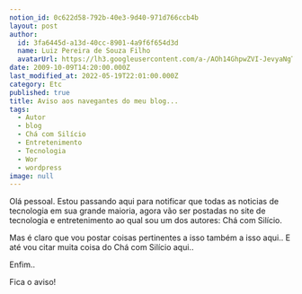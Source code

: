 ```yaml
---
notion_id: 0c622d58-792b-40e3-9d40-971d766ccb4b
layout: post
author:
  id: 3fa6445d-a13d-40cc-8901-4a9f6f654d3d
  name: Luiz Pereira de Souza Filho
  avatarUrl: https://lh3.googleusercontent.com/a-/AOh14GhpwZVI-JevyaNgTdlrOT6YN20cI6V9Kxtq38Ij8AQ=s100
date: 2009-10-09T14:20:00.000Z
last_modified_at: 2022-05-19T22:01:00.000Z
category: Etc
published: true
title: Aviso aos navegantes do meu blog...
tags:
  - Autor
  - blog
  - Chá com Silício
  - Entretenimento
  - Tecnologia
  - Wor
  - wordpress
image: null
---
```


Olá pessoal. Estou passando aqui para notificar que todas as noticias de tecnologia em sua grande maioria, agora vão ser postadas no site de tecnologia e entretenimento ao qual sou um dos autores: Chá com Silício.

  

Mas é claro que vou postar coisas pertinentes a isso também a isso aqui.. E até vou citar muita coisa do Chá com Silício aqui..

  

Enfim..

  

Fica o aviso!

